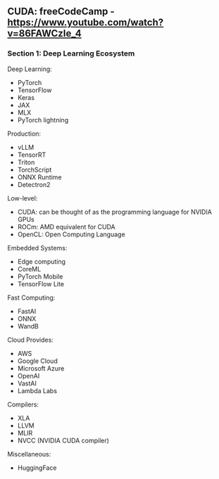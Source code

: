 
## CUDA: freeCodeCamp - https://www.youtube.com/watch?v=86FAWCzIe_4
### Section 1: Deep Learning Ecosystem

Deep Learning:
 - PyTorch
 - TensorFlow
 - Keras
 - JAX
 - MLX
 - PyTorch lightning

Production:
 - vLLM
 - TensorRT
 - Triton
 - TorchScript
 - ONNX Runtime
 - Detectron2

Low-level:
 - CUDA: can be thought of as the programming language for NVIDIA GPUs
 - ROCm: AMD equivalent for CUDA
 - OpenCL: Open Computing Language

Embedded Systems:
 - Edge computing
 - CoreML
 - PyTorch Mobile
 - TensorFlow Lite

Fast Computing:
 - FastAI
 - ONNX
 - WandB

Cloud Provides:
 - AWS
 - Google Cloud
 - Microsoft Azure
 - OpenAI
 - VastAI
 - Lambda Labs

Compilers:
 - XLA
 - LLVM
 - MLIR
 - NVCC (NVIDIA CUDA compiler)

Miscellaneous:
 - HuggingFace
